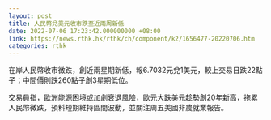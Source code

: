 ```yaml
---
layout: post
title: 人民幣兌美元收市跌至近兩周新低
date: 2022-07-06 17:23:42.000000000 +08:00
link: https://news.rthk.hk/rthk/ch/component/k2/1656477-20220706.htm
categories: rthk
---
```


在岸人民幣收市微跌，創近兩星期新低，報6.7032元兌1美元，較上交易日跌22點子；中間價則跌260點子創3星期低位。

交易員指，歐洲能源困境或加劇衰退風險，歐元大跌美元趁勢創20年新高，拖累人民幣微跌，預料短期維持區間波動，並關注周五美國非農就業報告。
